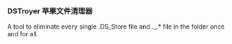 ### DSTroyer 苹果文件清理器
A tool to eliminate every single .DS_Store file and ._.* file in the folder once and for all.
